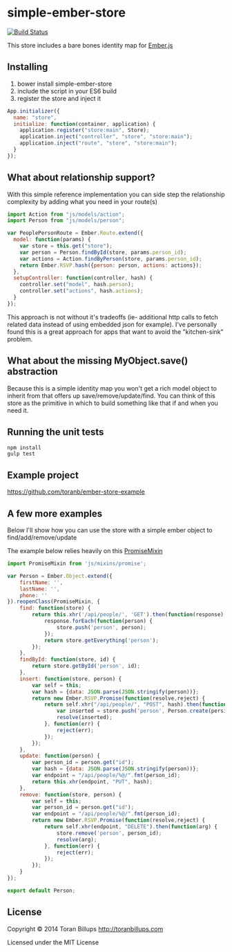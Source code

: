simple-ember-store
==============================

[![Build Status][]](https://travis-ci.org/toranb/simple-ember-store)

This store includes a bare bones identity map for [Ember.js][]

Installing
----------

1. bower install simple-ember-store
2. include the script in your ES6 build
3. register the store and inject it

```js
App.initializer({
  name: "store",
  initialize: function(container, application) {
    application.register("store:main", Store);
    application.inject("controller", "store", "store:main");
    application.inject("route", "store", "store:main");
  }
});
```

What about relationship support?
----------
With this simple reference implementation you can side step the relationship complexity by adding what you need in your route(s)

```js
import Action from "js/models/action";
import Person from "js/models/person";

var PeoplePersonRoute = Ember.Route.extend({
  model: function(params) {
    var store = this.get("store");
    var person = Person.findById(store, params.person_id);
    var actions = Action.findByPerson(store, params.person_id);
    return Ember.RSVP.hash({person: person, actions: actions});
  },
  setupController: function(controller, hash) {
    controller.set("model", hash.person);
    controller.set("actions", hash.actions);
  }
});
```

This approach is not without it's tradeoffs (ie- additional http calls to fetch related data instead of using embedded json for example). I've personally found this is a great approach for apps that want to avoid the "kitchen-sink" problem.


What about the missing MyObject.save() abstraction
----------
Because this is a simple identity map you won't get a rich model object to inherit from that offers up save/remove/update/find. You can think of this store as the primitive in which to build something like that if and when you need it.


Running the unit tests
----------

    npm install
    gulp test


Example project
----------

https://github.com/toranb/ember-store-example


A few more examples
----------

Below I'll show how you can use the store with a simple ember object to find/add/remove/update

The example below relies heavily on this [PromiseMixin][]

```js
import PromiseMixin from 'js/mixins/promise';

var Person = Ember.Object.extend({
    firstName: '',
    lastName: '',
    phone: ''
}).reopenClass(PromiseMixin, {
    find: function(store) {
        return this.xhr('/api/people/', 'GET').then(function(response) {
            response.forEach(function(person) {
                store.push('person', person);
            });
            return store.getEverything('person');
        });
    },
    findById: function(store, id) {
        return store.getById('person', id);
    },
    insert: function(store, person) {
        var self = this;
        var hash = {data: JSON.parse(JSON.stringify(person))};
        return new Ember.RSVP.Promise(function(resolve,reject) {
            return self.xhr("/api/people/", "POST", hash).then(function(persisted) {
                var inserted = store.push('person', Person.create(persisted));
                resolve(inserted);
            }, function(err) {
                reject(err);
            });
        });
    },
    update: function(person) {
        var person_id = person.get("id");
        var hash = {data: JSON.parse(JSON.stringify(person))};
        var endpoint = "/api/people/%@/".fmt(person_id);
        return this.xhr(endpoint, "PUT", hash);
    },
    remove: function(store, person) {
        var self = this;
        var person_id = person.get("id");
        var endpoint = "/api/people/%@/".fmt(person_id);
        return new Ember.RSVP.Promise(function(resolve,reject) {
            return self.xhr(endpoint, "DELETE").then(function(arg) {
                store.remove('person', person_id);
                resolve(arg);
            }, function(err) {
                reject(err);
            });
        });
    }
});

export default Person;
```


License
-------

Copyright © 2014 Toran Billups http://toranbillups.com

Licensed under the MIT License


[Build Status]: https://secure.travis-ci.org/toranb/simple-ember-store.png?branch=master
[Ember.js]: http://emberjs.com/
[PromiseMixin]: https://gist.github.com/toranb/98abc9616f2abecde0d4
